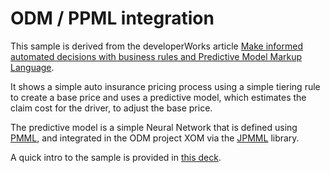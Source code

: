 # ODM / PPML integration
This sample is derived from the developerWorks article [Make informed automated decisions with business rules and Predictive Model Markup Language](https://www.ibm.com/developerworks/library/mw-1708-ardoint-bluemix/1708-ardoit.html). 

It shows a simple auto insurance pricing process using a simple tiering rule to create a base price and uses a predictive model, which estimates the claim cost for the driver, to adjust the base price.

The predictive model is a simple Neural Network that is defined using [PMML](http://dmg.org/pmml/v4-3/GeneralStructure.html), and integrated in the ODM project XOM via the [JPMML](https://github.com/jpmml) library.

A quick intro to the sample is provided in [this deck](https://github.com/pberlandier/odm-with-pmml/master/docs/Decisions%20with%20ODM%20and%20Predictive%20Model.pptx).
